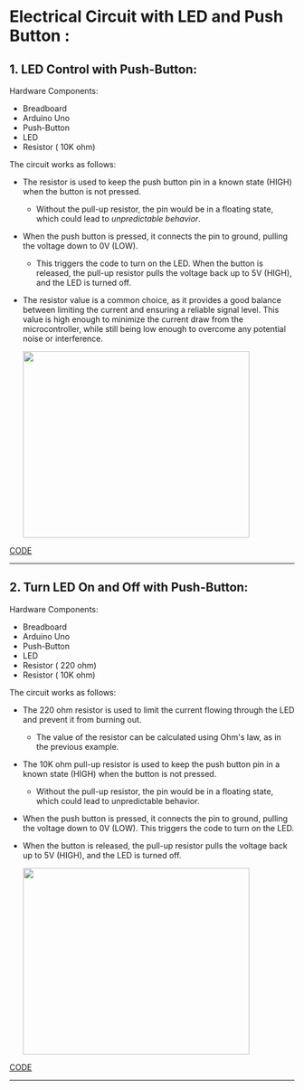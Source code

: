 # Electrical Circuit with LED and Push Button :



## 1. LED Control with Push-Button:

Hardware Components:
  - Breadboard
  - Arduino Uno 
  - Push-Button
  - LED
  - Resistor ( 10K ohm)

The circuit works as follows:
  - The resistor is used to keep the push button pin in a known state (HIGH) when the button is not pressed.
      - Without the pull-up resistor, the pin would be in a floating state, which could lead to _unpredictable behavior_.
  -  When the push button is pressed, it connects the pin to ground, pulling the voltage down to 0V (LOW).
      - This triggers the code to turn on the LED. When the button is released, the pull-up resistor pulls the voltage back up to 5V (HIGH), and the LED is turned off.
  - The resistor value is a common choice, as it provides a good balance between limiting the current and ensuring a reliable signal level. This value is high enough to minimize the current draw from the microcontroller, while still being low enough to overcome any potential noise or interference.

    <img src="https://github.com/user-attachments/assets/86ad8738-f0b4-4fbf-b435-6689f224a407" width="400" height="330">

[CODE]()

***



## 2. Turn LED On and Off with Push-Button:

Hardware Components:
  - Breadboard
  - Arduino Uno
  - Push-Button
  - LED
  - Resistor ( 220 ohm)
  - Resistor ( 10K ohm)

The circuit works as follows:
  - The 220 ohm resistor is used to limit the current flowing through the LED and prevent it from burning out.
      - The value of the resistor can be calculated using Ohm's law, as in the previous example.
  - The 10K ohm pull-up resistor is used to keep the push button pin in a known state (HIGH) when the button is not pressed.
      - Without the pull-up resistor, the pin would be in a floating state, which could lead to unpredictable behavior.
  - When the push button is pressed, it connects the pin to ground, pulling the voltage down to 0V (LOW). This triggers the code to turn on the LED.
  - When the button is released, the pull-up resistor pulls the voltage back up to 5V (HIGH), and the LED is turned off.


    <img src="https://github.com/user-attachments/assets/0bec6a72-3ce7-4ab1-9880-b99dc83d0cf2" width="400" height="330">



[CODE]()

***


